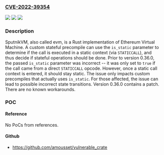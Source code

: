 ### [CVE-2022-39354](https://cve.mitre.org/cgi-bin/cvename.cgi?name=CVE-2022-39354)
![](https://img.shields.io/static/v1?label=Product&message=evm&color=blue)
![](https://img.shields.io/static/v1?label=Version&message=%3C%200.36.0%20&color=brightgreen)
![](https://img.shields.io/static/v1?label=Vulnerability&message=CWE-670%3A%20Always-Incorrect%20Control%20Flow%20Implementation&color=brightgreen)

### Description

SputnikVM, also called evm, is a Rust implementation of Ethereum Virtual Machine. A custom stateful precompile can use the `is_static` parameter to determine if the call is executed in a static context (via `STATICCALL`), and thus decide if stateful operations should be done. Prior to version 0.36.0, the passed `is_static` parameter was incorrect -- it was only set to `true` if the call came from a direct `STATICCALL` opcode. However, once a static call context is entered, it should stay static. The issue only impacts custom precompiles that actually uses `is_static`. For those affected, the issue can lead to possible incorrect state transitions. Version 0.36.0 contains a patch. There are no known workarounds.

### POC

#### Reference
No PoCs from references.

#### Github
- https://github.com/amousset/vulnerable_crate

